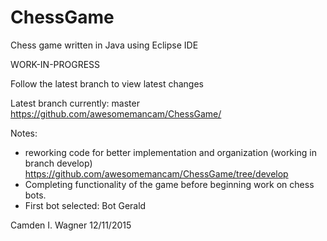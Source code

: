 # ChessGame
Chess game written in Java using Eclipse IDE

WORK-IN-PROGRESS

Follow the latest branch to view latest changes

Latest branch currently: master
https://github.com/awesomemancam/ChessGame/

Notes:
 - reworking code for better implementation and organization (working in branch develop)
 	https://github.com/awesomemancam/ChessGame/tree/develop
 - Completing functionality of the game before beginning work on chess bots.
 - First bot selected: Bot Gerald
 
 
 
 Camden I. Wagner
 12/11/2015
